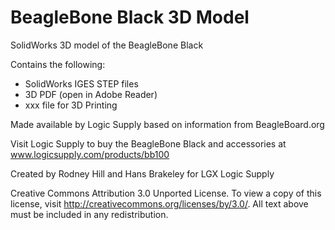 BeagleBone Black 3D Model
=========================

SolidWorks 3D model of the BeagleBone Black

Contains the following:
- SolidWorks IGES STEP files
- 3D PDF (open in Adobe Reader)
- xxx file for 3D Printing

Made available by Logic Supply based on information from BeagleBoard.org

Visit Logic Supply to buy the BeagleBone Black and accessories at www.logicsupply.com/products/bb100

Created by Rodney Hill and Hans Brakeley for LGX Logic Supply

Creative Commons Attribution 3.0 Unported License. To view a copy of this license, visit
http://creativecommons.org/licenses/by/3.0/. All text above must be included in any redistribution.
